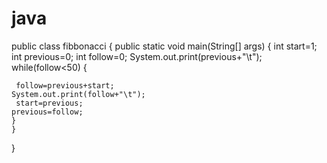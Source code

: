 # java
public class fibbonacci
{
	public static void main(String[] args) {
	int start=1;
	int previous=0;
	int follow=0;
	System.out.print(previous+"\t");
   while(follow<50)
	{
	   
	 follow=previous+start;
	System.out.print(follow+"\t");
	 start=previous;
	previous=follow;
	}
	}
}
